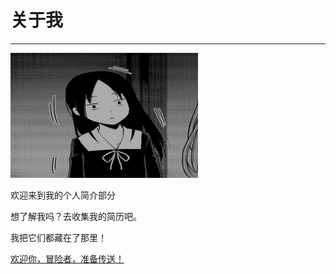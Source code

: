 # 关于我

---

<img src="./Files/theme/head.png" width = "300" height = "200" />

欢迎来到我的个人简介部分

想了解我吗？去收集我的简历吧。

我把它们都藏在了那里！

[欢迎你，冒险者，准备传送！](https://midgard.nanwenyuan.space)